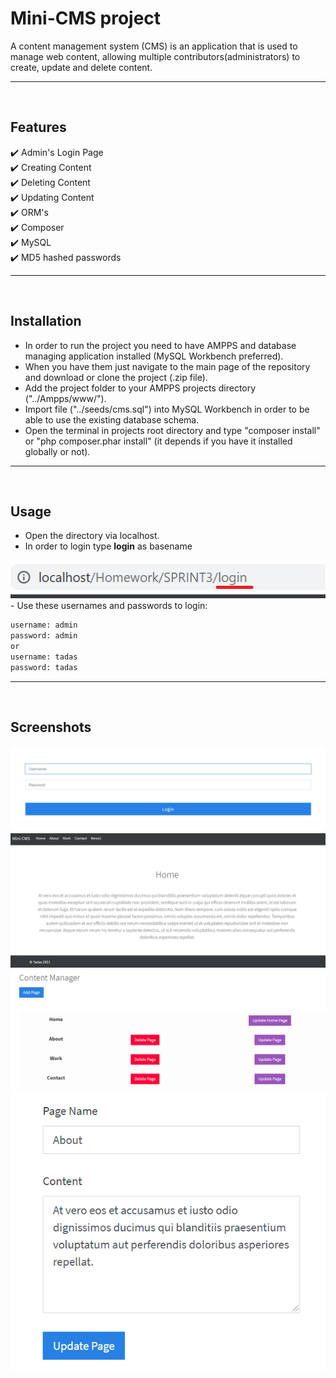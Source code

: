 # Mini-CMS project

A content management system (CMS) is an application that is used to manage web content, allowing multiple contributors(administrators) to create, update and delete content.
___
<br>

## Features

 :heavy_check_mark: Admin's Login Page <br>
 :heavy_check_mark: Creating Content <br>
 :heavy_check_mark: Deleting Content <br>
 :heavy_check_mark: Updating Content <br> 
 :heavy_check_mark: ORM's <br> 
 :heavy_check_mark: Composer <br> 
 :heavy_check_mark: MySQL <br> 
 :heavy_check_mark: MD5 hashed passwords <br> 
 ___
<br>

## Installation

- In order to run the project you need to have AMPPS and database managing application installed (MySQL Workbench preferred).
- When you have them just navigate to the main page of the repository and download or clone the project (.zip file).
- Add the project folder to your AMPPS projects directory ("../Ampps/www/"). 
- Import file ("../seeds/cms.sql") into MySQL Workbench in order to be able to use the existing database schema.
- Open the terminal in projects root directory and type "composer install" or "php composer.phar install" (it depends if you have it installed globally or not).
___
<br>

## Usage

- Open the directory via localhost.
- In order to login type **login** as basename <br>
<img src="inc/screenshots/to_login.png">
</br>
- Use these usernames and passwords to login:

```bash
username: admin
password: admin
or
username: tadas
password: tadas
```
___
</br>

## Screenshots
<div>
<img src="inc/screenshots/login.png">
<br>
<img src="inc/screenshots/base.png">
<br>
<img src="inc/screenshots/cont_man.png">
<br>
<img src="inc/screenshots/update.png">
</div>